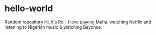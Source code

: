 # hello-world
Random repository
Hi, it's Roli. I love playing Mafia, watching Netflix and listening to Nigerian music & watching Beyonce.
